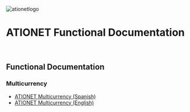 ![ationetlogo](Content/Images/ATIOnetLogo_250x70.png) 

# ATIONET Functional Documentation

<br>

## Functional Documentation

### Multicurrency
- [ATIONET Multicurrency (Spanish)](https://github.com/nuchavez/ationetdocs/blob/master/Multicurrency-ES.MD)
- [ATIONET Multicurrency (English)](https://github.com/nuchavez/ationetdocs/blob/master/Multicurrency-EN.MD)

